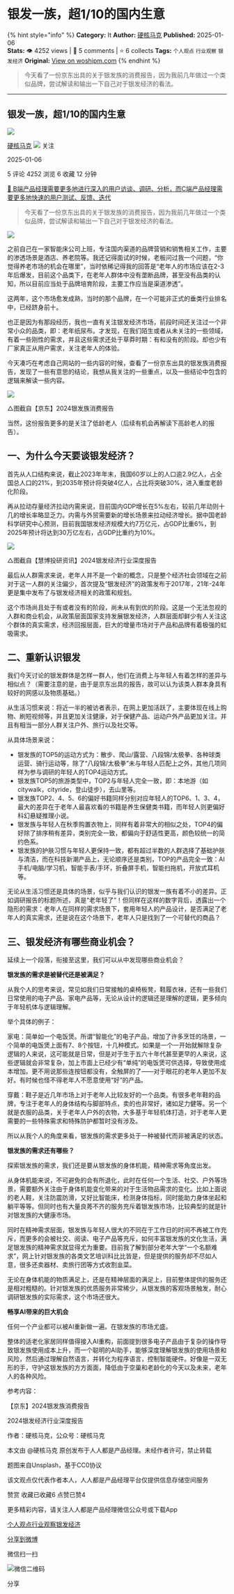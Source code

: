 # 银发一族，超1/10的国内生意
{% hint style="info" %}
**Category:** It
**Author:** [硬核马克](https://www.woshipm.com/u/171185)
**Published:** 2025-01-06  
**Stats:** 👁️ 4252 views | 💬 5 comments | ⭐ 6 collects
**Tags:** `个人观点` `行业观察` `银发经济`
**Original:** [View on woshipm.com](https://www.woshipm.com/it/6167092.html)
{% endhint %}
> 今天看了一份京东出具的关于银发族的消费报告，因为我前几年做过一个类似品牌，尝试解读和输出一下自己对于银发经济的看法。

---

## 银发一族，超1/10的国内生意

[![](https://image.woshipm.com/wp-files/2016/12/GwEccWWJgnwD51fX3cMo.jpg!/both/72x72)](https://www.woshipm.com/u/171185)

[硬核马克](https://www.woshipm.com/u/171185) ![](https://static.woshipm.com/tag/1101_1@2x.png) 关注

2025-01-06

5 评论 4252 浏览 6 收藏 12 分钟

[🔗 B端产品经理需要更多地进行深入的用户访谈、调研、分析，而C端产品经理需要更多地快速的用户测试、反馈、迭代](https://ke.qidianla.com/courses/bcpm)

> 今天看了一份京东出具的关于银发族的消费报告，因为我前几年做过一个类似品牌，尝试解读和输出一下自己对于银发经济的看法。

![](https://image.woshipm.com/2023/04/13/a96c4876-d9e9-11ed-9d7a-00163e0b5ff3.jpg)

之前自己在一家智能床公司上班，专注国内渠道的品牌营销和销售相关工作，主要的渗透场景是酒店、养老院等。我还记得面试的时候，老板问过我一个问题，“你觉得养老市场的机会在哪里”，当时依稀记得我的回答是“老年人的市场应该在2-3年后爆发，目前这个品类下，在老年人群体中没有垄断品牌，甚至没有品类的认知，所以目前应当处于品牌培育阶段，主要工作应当是渠道渗透”。

这两年，这个市场愈发成熟，当时的那个品牌，在一个可能非正式的垂类行业排名中，已经跻身前十。

也正是因为有那段经历，我也一直有关注银发经济市场，前段时间还关注过一个非常小众的品类，即：老年纸尿布。才发现，在我们陌生或者从未关注的一些领域，有着一些刚性的需求，并且这些需求还处于草莽时期：有和没有的阶段。却也少有厂家真正从用户需求，关注老年人的体验。

今天凑巧在考虑自己网站的一些内容的时候，查看了一份京东出具的银发族消费报告，发现了一些有意思的结论，我想从我关注的一些重点，以及一些结论中包含的逻辑来解读一些内容。

![](https://image.woshipm.com/2025/01/06/e30bedae-cbf3-11ef-bd49-00163e09d72f.png)

△图截自【京东】2024银发族消费报告

当然，这份报告更多的是关注了低龄老人（后续有机会再解读下高龄老人的报告）。

## 一、为什么今天要谈银发经济？

首先从人口结构来说，截止2023年年末，我国60岁以上的人口逾2.9亿人，占全国总人口的21%，到2035年预计将突破4亿人，占比将突破30%，进入重度老龄化阶段。

再从拉动存量经济拉动内需来说，目前国内GDP增长在5%左右，较前几年动则十几的增长率略显乏力。内需与外贸需要新的增长场景来拉动经济增长。据中国老龄科学研究中心预测，目前我国银发经济规模大约7万亿元，占GDP比重6%，到2025年预计将达到30万亿左右，占GDP比重约为10%。

![](https://image.woshipm.com/2025/01/06/ec3dad40-cbf3-11ef-bd49-00163e09d72f.png)

△图截自【慧博投研资讯】2024银发经济行业深度报告

最后从人群需求来说，老年人并不是一个新的概念，只是整个经济社会领域在之前对于这一人群的关注偏少，首次提及“银发经济”的政策发布于2017年，21年-24年更是集中发布了与银发经济相关的政策和规划。

这个市场尚且处于有或者没有的阶段，尚未从有到优的阶段。这是一个无法忽视的人群和商业机会，从政策层面国家支持发展银发经济，人群层面却鲜少有人关注这个群体的真实需求，经济回报层面，巨大的增量市场对于产品和品牌有着极强的虹吸需求。

## 二、重新认识银发

我们今天讨论的银发群体是怎样一群人，他们在消费上与年轻人有着怎样的差异与相似点？（需要注意的是，由于是京东出具的报告，故可以认为该类人群本身具有较好的网感以及物质基础。）

从生活习惯来说：将近一半的被访者表示，在网上更加活跃了，主要体现在线上购物、刷短视频等，并且更加关注健康，对于保健产品、运动户外产品更加关注。并且有相当一部分人群关注户外、旅行以及社交等。

从具体场景来说：

*   银发族的TOP5的运动方式为：散步、爬山/露营、八段锦/太极拳、各种球类运营、骑行运动等，除了“八段锦/太极拳”未与年轻人匹配上之外，其他几项同样为参与调研的年轻人的TOP4运动方式。
*   银发族TOP5的旅游类型中，TOP2与年轻人完全一致，即：本地游（如citywalk，cityride，登山徒步），去山里等。
*   银发族TOP2、4、5、6的偏好书籍同样分别对应年轻人的TOP6、1、3、4，最大的差异在于老年人最喜欢看的书籍是养生保健类书籍，而年轻人则更偏好科幻悬疑推理小说。
*   银发族与年轻人在秋季购置衣物上，同样有着非常大的相似之处，TOP4的偏好除了排序稍有差异，类别完全一致，都偏向于舒适性更高，颜色较统一的简约色系。
*   银发族的护肤习惯与年轻人更保持一致，都有超过半数的人群选择了基础护肤与清洁，而在科技新潮产品上，无论顺序还是类别，TOP的产品完全一致：AI手机/电脑/学习机，智能手表/手环，折叠屏手机，智能扫拖机，开放式耳机等。

无论从生活习惯还是具体的场景，似乎与我们认识的银发一族有着不小的差异。正如调研报告的标题所述，真是“老年轻了”！但同样在这样的数字背后，透露出一个隐形的需求：老年人在同样的需求场景下，套用年轻人的产品设计，是否满足了老年人的真实需求，还是说在这个场景下，老年人只是找到了一个可替代的商品？

## 三、银发经济有哪些商业机会？

延续上一个段落，衔接至这里，我们可以从中发现哪些商业机会？

**银发族的需求是被替代还是被满足？**

从我个人的思考来说，常见如我们日常接触的桌椅板凳，鞋履衣袜，还有一些我们日常使用的电子产品、家电产品等，无论从设计的逻辑还是理解的逻辑，更多倾向于年轻机体与逻辑理解。

举个具体的例子：

家电：简单如一个电饭煲。所谓“智能化”的电子产品，增加了许多烹饪的场景，一个简单的电饭煲上面有7、8个按钮，十几种模式。如果是一个一开始就解除复杂逻辑的人来说，这可能就是日常，但是对于生于五六十年代甚至更早的人来说，这些逻辑就会非常复杂，加上市面上已经少有“单纯”的电饭煲可供选择，导致使用成本增加。更不用说那些连按钮都没有，全触屏的了——对于眼花的老年人更加不友好。有时候也怪不得老年人不愿意使用“好”的产品。

穿戴：鞋子是近几年市场上对于老年人比较友好的一个品类。有很多老年鞋的品牌，专注于老年人的身体结构与脚部特点，卖的也非常好，诸如足力健等。另一个就是衣服的品类，关于老年人户外的衣物，大多基于年轻机体打造，对于老年人更需要的一些特殊需求和特殊防护都暂时没有涉及。

所以从我个人的角度来看，银发族的需求更多处于一种被替代而非被满足的状态。

**银发族的需求还有哪些？**

探索银发族的需求，我们还是要从银发族的身体机能，精神需求等角度出发。

从身体机能来说，不可避免的会有所退化，此时在任何一个生活、社交、户外等场景，需要额外关注由于身体机能变化带来的对于生活物品需求的变化。比如上面说的老人鞋，关注防震防滑，又好比智能床，检测身体指标，同时能助力身体坐起和躺平等等。但同时也有大量良莠不齐的服务充斥着银发族市场，比较典型的就是针对银发族的大健康市场。

同时在精神需求层面，银发族与年轻人很大的不同在于工作日的时间不再被工作充斥，而更多的会被社交、阅读、电子产品等充斥，如何丰富银发族的文化生活，满足银发族的精神需求就显得尤为重要。目前我了解到部分老年大学“一个名额难求”，网上针对银发族的各类文艺培训科比比皆是，但是提供的服务却不尽如人意，很多还卖器材、卖旅行团等方式收割韭菜。

无论在身体机能的物质满足上，还是在精神层面的满足上，目前整体提供的服务还是相对粗糙的。针对银发族的优质服务非常稀少，从银发族的客观场景触发，耐心调研银发族的实际需求，这个市场还很大。

**畅享AI带来的巨大机会**

任何一个产业都可以被AI重新做一遍。在银发族的市场尤盛。

整体的适老化家居同样值得接入AI重构，前面提到很多电子产品由于复杂的操作导致银发族使用成本上升，而一个聪明的AI助手，能够深度理解银发族的使用场景和风险，然后通过理解自然语言，并转化为程序语言，控制智能硬件。好像是一双无形的手，守护这银发族的方方面面，降低由于空巢和老龄化的今天以及未来，老年人的各种风险。

参考内容：

【京东】2024银发族消费报告

2024银发经济行业深度报告

作者：硬核马克，公众号：硬核马克

本文由 @硬核马克 原创发布于人人都是产品经理。未经作者许可，禁止转载

题图来自Unsplash，基于CC0协议

该文观点仅代表作者本人，人人都是产品经理平台仅提供信息存储空间服务

赞赏 收藏已收藏6 点赞已赞4

更多精彩内容，请关注人人都是产品经理微信公众号或下载App

[个人观点](https://www.woshipm.com/tag/%e4%b8%aa%e4%ba%ba%e8%a7%82%e7%82%b9)[行业观察](https://www.woshipm.com/tag/%e8%a1%8c%e4%b8%9a%e8%a7%82%e5%af%9f)[银发经济](https://www.woshipm.com/tag/%e9%93%b6%e5%8f%91%e7%bb%8f%e6%b5%8e)

[分享到微博](https://service.weibo.com/share/share.php?appkey=2775287854&title=银发一族，超1/10的国内生意&url=https://www.woshipm.com/it/6167092.html&pic=https://image.woshipm.com/2023/04/13/a96c4876-d9e9-11ed-9d7a-00163e0b5ff3.jpg)

微信扫一扫

![微信二维码](https://api.pwmqr.com/qrcode/create/?url=https://www.woshipm.com/it/6167092.html)

分享
